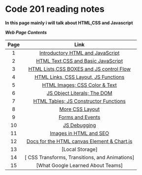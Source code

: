 # Code 201 reading notes
**In this page mainly i will talk about HTML,CSS and Javascript**

***Web Page Contents***

|Page            | Link 
|   :----------: | :----------:    |
|1   |  [Introductory HTML and JavaScript](https://mahmoudzeidan10.github.io/reading-notes-201/class-01)
|2   |  [HTML Text,CSS and Basic JavaScript](https://mahmoudzeidan10.github.io/reading-notes-201/class-02)
|3   |   [HTML Lists,CSS BOXES and JS control Flow](https://mahmoudzeidan10.github.io/reading-notes-201/class-03)
|4  |   [HTML Links, CSS Layout, JS Functions](https://mahmoudzeidan10.github.io/reading-notes-201/class-04)
|5  |   [ HTML Images; CSS Color & Text](https://mahmoudzeidan10.github.io/reading-notes-201/class-05)
| 6 |   [ JS Object Literals; The DOM](https://mahmoudzeidan10.github.io/reading-notes-201/class-06)
| 7 |   [HTML Tables; JS Constructor Functions](https://mahmoudzeidan10.github.io/reading-notes-201/class-07)
| 8 |   [More CSS Layout](https://mahmoudzeidan10.github.io/reading-notes-201/class-08)
| 9 |   [Forms and Events](https://mahmoudzeidan10.github.io/reading-notes-201/class-09)  
| 10 |   [JS Debugging](https://mahmoudzeidan10.github.io/reading-notes-201/class-10)
| 11 |   [Images in HTML and SEO](https://mahmoudzeidan10.github.io/reading-notes-201/class-11)
| 12 |   [Docs for the HTML canvas Element & Chart.js](https://mahmoudzeidan10.github.io/reading-notes-201/class-12)
| 13 |   [Local Storage]
| 14 |   [ CSS Transforms, Transitions, and Animations]
| 15 |   [What Google Learned About Teams]
